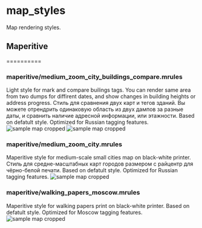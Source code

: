 map_styles
==========

Map rendering styles.

## Maperitive
==========
### maperitive/medium_zoom_city_buildings_compare.mrules
Light style for mark and compare builings tags. You can render same area from two dumps for diffirent dates, and show changes in building heights or address progress.
Стиль для сравнения двух карт и тегов зданий.
Вы можете отрендрить одинаковую область из двух дампов за разные даты, и сравнить наличие адресной информации, или этажности.
Based on defatult style.
Optimized for Russian tagging features.
![sample map cropped](https://farm4.staticflickr.com/3867/14873121792_459dc9d1c0_o.png)
![sample map cropped](https://farm6.staticflickr.com/5583/14873121812_f990faf5fd_o.png)

### maperitive/medium_zoom_city.mrules
Maperitive style for medium-scale small cities map on black-white printer.
Стиль для средне-масштабных карт городов размером с райцентр для чёрно-белой печати.
Based on defatult style.
Optimized for Russian tagging features.
![sample map cropped](http://farm3.staticflickr.com/2881/12536698474_9034c9562f_o.png)

### maperitive/walking_papers_moscow.mrules 
Maperitive style for walking papers print on black-white printer.
Based on defatult style.
Optimized for Moscow tagging features.
![sample map cropped](http://farm4.staticflickr.com/3751/10569984364_8941306668_c.jpg)
